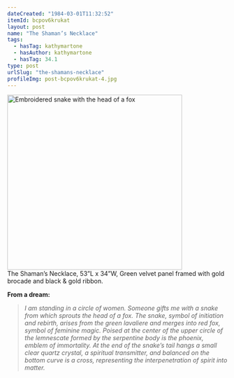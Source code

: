 ```yaml
---
dateCreated: "1984-03-01T11:32:52"
itemId: bcpov6krukat
layout: post
name: "The Shaman’s Necklace"
tags:
  - hasTag: kathymartone
  - hasAuthor: kathymartone
  - hasTag: 34.1
type: post
urlSlug: "the-shamans-necklace"
profileImg: post-bcpov6krukat-4.jpg
---
```


<img src="../images/post-bcpov6zpdlds-4.jpg" style="width: 400px; height: auto; margin: auto" alt="Embroidered snake with the head of a fox"/>
<div class="caption"><span>The Shaman’s Necklace, 53”L x 34”W, Green velvet panel framed with gold brocade and black & gold ribbon.</span></div>

**From a dream:**

> *I am standing in a circle of women.  Someone gifts me with a snake from which sprouts the head of a fox.*
> *The snake, symbol of initiation and rebirth, arises from the green lavaliere and merges into red fox, symbol of feminine magic. Poised at the center of the upper circle of the lemnescate formed by the serpentine body is the phoenix, emblem of immortality. At the end of the snake’s tail hangs a small clear quartz crystal, a spiritual transmitter, and balanced on the bottom curve is a cross, representing the interpenetration of spirit into matter.*














 




